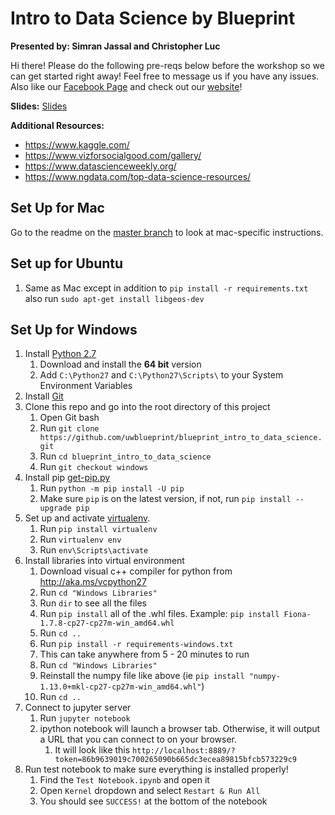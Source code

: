 # Intro to Data Science by Blueprint

**Presented by: Simran Jassal and Christopher Luc**

Hi there! Please do the following pre-reqs below before the workshop so we can get started right away! Feel free to message us if you have any issues. Also like our [Facebook Page](https://www.facebook.com/uwblueprint/) and check out our [website](https://www.uwblueprint.org/)!

**Slides:** [Slides](https://docs.google.com/presentation/d/107yW8xMquL8f3Ow0zOved-1hTC0X5_RcmGP4R9iBti0/edit#slide=id.p)

**Additional Resources:** 
- https://www.kaggle.com/
- https://www.vizforsocialgood.com/gallery/
- https://www.datascienceweekly.org/
- https://www.ngdata.com/top-data-science-resources/


## Set Up for Mac

Go to the readme on the [master branch](https://github.com/uwblueprint/blueprint_intro_to_data_science#set-up-for-mac) to look at mac-specific instructions.

## Set up for Ubuntu

1. Same as Mac except in addition to `pip install -r requirements.txt` also run `sudo apt-get install libgeos-dev`

## Set Up for Windows

1. Install [Python 2.7](https://www.python.org/downloads/release/python-2712/)
    1. Download and install the **64 bit** version 
    1. Add `C:\Python27` and `C:\Python27\Scripts\` to your System Environment Variables
1. Install [Git](https://git-scm.com/book/en/v2/Getting-Started-Installing-Git)
1. Clone this repo and go into the root directory of this project
    1. Open Git bash
    1. Run `git clone https://github.com/uwblueprint/blueprint_intro_to_data_science.git`
    1. Run `cd blueprint_intro_to_data_science`
    1. Run `git checkout windows`
1. Install pip [get-pip.py](https://bootstrap.pypa.io/get-pip.py)
    1. Run `python -m pip install -U pip`
    1. Make sure `pip` is on the latest version, if not, run `pip install --upgrade pip`
1. Set up and activate [virtualenv](https://virtualenv.pypa.io/en/stable/installation/).
    1. Run `pip install virtualenv`
    1. Run `virtualenv env`
    1. Run `env\Scripts\activate`
1. Install libraries into virtual environment
    1. Download visual c++ compiler for python from http://aka.ms/vcpython27
    1. Run `cd "Windows Libraries"`
    1. Run `dir` to see all the files
    1. Run `pip install` all of the .whl files. Example: `pip install Fiona-1.7.8-cp27-cp27m-win_amd64.whl`
    1. Run `cd ..`
    1. Run `pip install -r requirements-windows.txt`
    1. This can take anywhere from 5 - 20 minutes to run
    1. Run `cd "Windows Libraries"`
    1. Reinstall the numpy file like above (ie `pip install "numpy-1.13.0+mkl-cp27-cp27m-win_amd64.whl"`)
    1. Run `cd ..`
1. Connect to jupyter server
    1. Run `jupyter notebook`
    1. ipython notebook will launch a browser tab. Otherwise, it will output a URL that you can connect to on your browser.
        1. It will look like this `http://localhost:8889/?token=86b9639019c700265090b665dc3ecea89815bfcb573229c9`
1. Run test notebook to make sure everything is installed properly!
    1. Find the `Test Notebook.ipynb` and open it
    1. Open `Kernel` dropdown and select `Restart & Run All`
    1. You should see `SUCCESS!` at the bottom of the notebook


